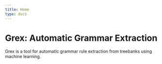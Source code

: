 ```yaml
---
title: Home
type: docs
---
```


# Grex: Automatic Grammar Extraction

Grex is a tool for automatic grammar rule extraction from treebanks using machine learning.
